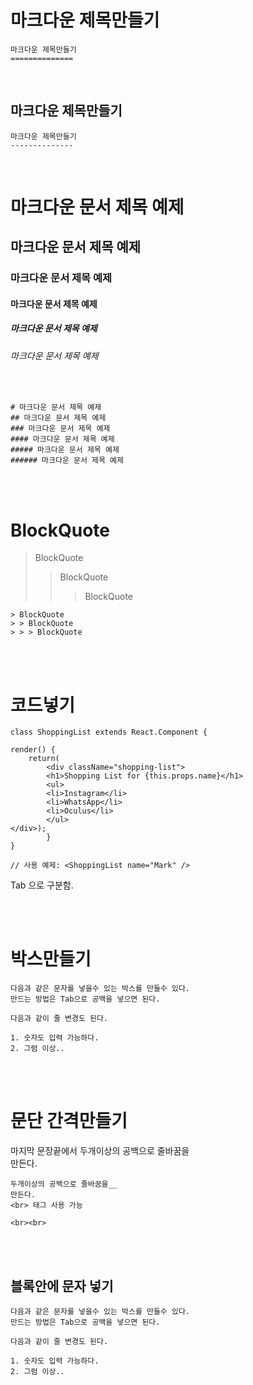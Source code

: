 마크다운 제목만들기
==============

    마크다운 제목만들기
    ==============

<br>

마크다운 제목만들기
--------------

    마크다운 제목만들기
    --------------

<br>

# 마크다운 문서 제목 예제
## 마크다운 문서 제목 예제
### 마크다운 문서 제목 예제
#### 마크다운 문서 제목 예제
##### 마크다운 문서 제목 예제
###### 마크다운 문서 제목 예제

<br>

    # 마크다운 문서 제목 예제
    ## 마크다운 문서 제목 예제
    ### 마크다운 문서 제목 예제
    #### 마크다운 문서 제목 예제
    ##### 마크다운 문서 제목 예제
    ###### 마크다운 문서 제목 예제


<br><br>


# BlockQuote

> BlockQuote
> > BlockQuote
> > > BlockQuote

    > BlockQuote
    > > BlockQuote
    > > > BlockQuote


<br><br>


# 코드넣기

    class ShoppingList extends React.Component {

    render() {
        return(
            <div className="shopping-list">
            <h1>Shopping List for {this.props.name}</h1>
            <ul>
            <li>Instagram</li>
            <li>WhatsApp</li>
            <li>Oculus</li>
            </ul>
    </div>);
            }
    }

    // 사용 예제: <ShoppingList name="Mark" />

Tab 으로 구분함.

<br><br>

# 박스만들기

    다음과 같은 문자를 넣을수 있는 박스를 만들수 있다.
    만드는 방법은 Tab으로 공백을 넣으면 된다.

    다음과 같이 줄 변경도 된다.

    1. 숫자도 입력 가능하다.
    2. 그럼 이상..

<br><br>


# 문단 간격만들기

마지막 문장끝에서 두개이상의 공백으로 줄바꿈을  
만든다.


    두개이상의 공백으로 줄바꿈을__  
    만든다.
    <br> 태그 사용 가능

    <br><br>

<br><br>






## 블록안에 문자 넣기

    다음과 같은 문자를 넣을수 있는 박스를 만들수 있다.
    만드는 방법은 Tab으로 공백을 넣으면 된다.

    다음과 같이 줄 변경도 된다.

    1. 숫자도 입력 가능하다.
    2. 그럼 이상..

